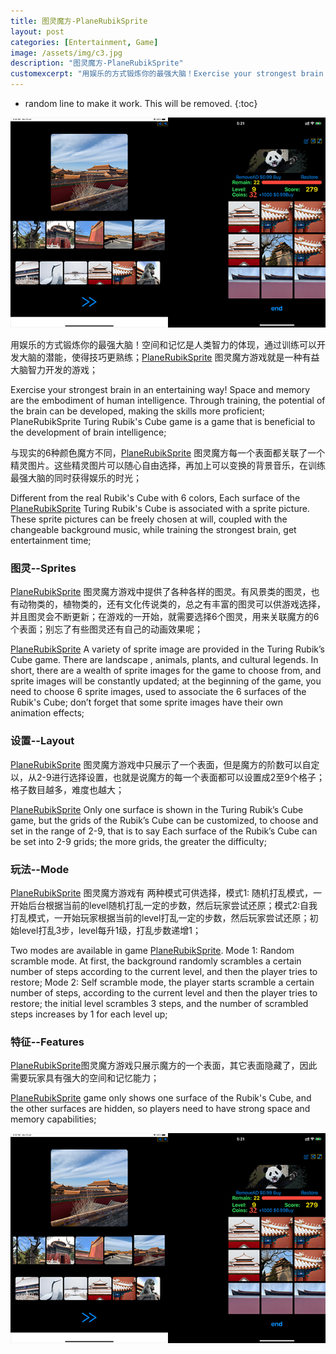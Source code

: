 ```yaml
---
title: 图灵魔方-PlaneRubikSprite
layout: post
categories: [Entertainment, Game]
image: /assets/img/c3.jpg
description: "图灵魔方-PlaneRubikSprite"
customexcerpt: "用娱乐的方式锻炼你的最强大脑！Exercise your strongest brain in an entertaining way!"
---
```

* random line to make it work. This will be removed.
{:toc}



 <img src="/assets/img/c3.jpg" alt="cooking.jpg" style="zoom:100%;" />

用娱乐的方式锻炼你的最强大脑！空间和记忆是人类智力的体现，通过训练可以开发大脑的潜能，使得技巧更熟练；[PlaneRubikSprite](https://apps.apple.com/app/id1584107375) 图灵魔方游戏就是一种有益大脑智力开发的游戏；

Exercise your strongest brain in an entertaining way! Space and memory are the embodiment of human intelligence. Through training, the potential of the brain can be developed, making the skills more proficient; PlaneRubikSprite Turing Rubik's Cube game is a game that is beneficial to the development of brain intelligence;

与现实的6种颜色魔方不同，[PlaneRubikSprite](https://apps.apple.com/app/id1584107375) 图灵魔方每一个表面都关联了一个精灵图片。这些精灵图片可以随心自由选择，再加上可以变换的背景音乐，在训练最强大脑的同时获得娱乐的时光；

Different from the real Rubik's Cube with 6 colors, Each surface of the  [PlaneRubikSprite](https://apps.apple.com/app/id1584107375) Turing Rubik's Cube is associated with a sprite picture. These sprite pictures can be freely chosen at will, coupled with the changeable background music, while training the strongest brain, get entertainment time;

### 图灵--Sprites
[PlaneRubikSprite](https://apps.apple.com/app/id1584107375) 图灵魔方游戏中提供了各种各样的图灵。有风景类的图灵，也有动物类的，植物类的，还有文化传说类的，总之有丰富的图灵可以供游戏选择，并且图灵会不断更新；在游戏的一开始，就需要选择6个图灵，用来关联魔方的6个表面；别忘了有些图灵还有自己的动画效果呢；

[PlaneRubikSprite](https://apps.apple.com/app/id1584107375) A variety of sprite image are provided in the Turing Rubik’s Cube game. There are landscape , animals, plants, and cultural legends. In short, there are a wealth of sprite images for the game to choose from, and sprite images will be constantly updated; at the beginning of the game, you need to choose 6 sprite images, used to associate the 6 surfaces of the Rubik's Cube; don’t forget that some sprite images have their own animation effects;

### 设置--Layout

[PlaneRubikSprite](https://apps.apple.com/app/id1584107375) 图灵魔方游戏中只展示了一个表面，但是魔方的阶数可以自定以，从2-9进行选择设置，也就是说魔方的每一个表面都可以设置成2至9个格子；格子数目越多，难度也越大；

[PlaneRubikSprite](https://apps.apple.com/app/id1584107375) Only one surface is shown in the Turing Rubik’s Cube game, but the grids of the Rubik’s Cube can be customized,  to choose and set in the range of 2-9, that is to say Each surface of the Rubik’s Cube can be set into 2-9 grids; the more grids, the greater the difficulty;

### 玩法--Mode

[PlaneRubikSprite](https://apps.apple.com/app/id1584107375) 图灵魔方游戏有 两种模式可供选择，模式1: 随机打乱模式，一开始后台根据当前的level随机打乱一定的步数，然后玩家尝试还原；模式2:自我打乱模式，一开始玩家根据当前的level打乱一定的步数，然后玩家尝试还原；初始level打乱3步，level每升1级，打乱步数递增1；

Two modes are available in game [PlaneRubikSprite](https://apps.apple.com/app/id1584107375). Mode 1: Random scramble mode. At first, the background randomly scrambles a certain number of steps according to the current level, and then the player tries to restore; Mode 2: Self scramble mode, the player starts  scramble a certain number of steps, according to the current level  and then the player tries to restore; the initial level scrambles 3 steps, and the number of scrambled steps increases by 1 for each level up;

### 特征--Features

[PlaneRubikSprite](https://apps.apple.com/app/id1584107375)图灵魔方游戏只展示魔方的一个表面，其它表面隐藏了，因此需要玩家具有强大的空间和记忆能力；

[PlaneRubikSprite](https://apps.apple.com/app/id1584107375) game only shows one surface of the Rubik's Cube, and the other surfaces are hidden, so players need to have strong space and memory capabilities;

<img src="/assets/img/c3.jpg" alt="ingredients.jpg" style="zoom:100%;" />
